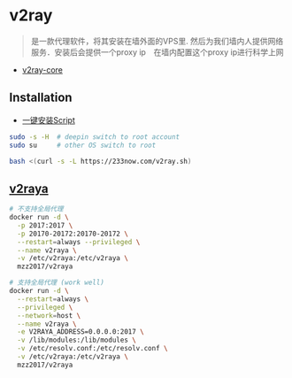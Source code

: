 # v2ray

> 是一款代理软件，将其安装在墙外面的VPS里. 然后为我们墙内人提供网络服务．安装后会提供一个proxy ip　在墙内配置这个proxy ip进行科学上网

- [v2ray-core](https://github.com/v2fly/v2ray-core)


## Installation
- [一键安装Script](https://github.com/233boy/v2ray)

```bash
sudo -s -H  # deepin switch to root account
sudo su     # other OS switch to root
```
```bash
bash <(curl -s -L https://233now.com/v2ray.sh)
```


## [v2raya](https://v2raya.org/)
```bash
# 不支持全局代理
docker run -d \
  -p 2017:2017 \
  -p 20170-20172:20170-20172 \
  --restart=always --privileged \
  --name v2raya \
  -v /etc/v2raya:/etc/v2raya \
  mzz2017/v2raya
```

```bash
# 支持全局代理 (work well)
docker run -d \
  --restart=always \
  --privileged \
  --network=host \
  --name v2raya \
  -e V2RAYA_ADDRESS=0.0.0.0:2017 \
  -v /lib/modules:/lib/modules \
  -v /etc/resolv.conf:/etc/resolv.conf \
  -v /etc/v2raya:/etc/v2raya \
  mzz2017/v2raya
  ```